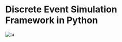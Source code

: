 # Discrete Event Simulation Framework in Python

![ci](https://github.com/vitostamatti/pydes/actions/workflows/ci.yml/badge.svg)